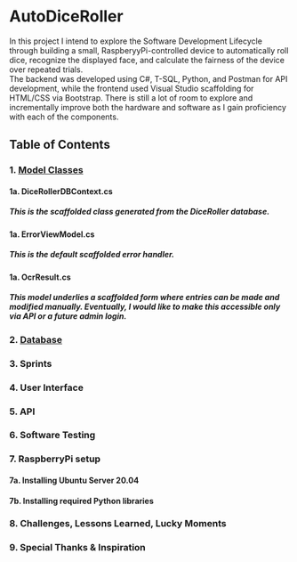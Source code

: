 # AutoDiceRoller
In this project I intend to explore the Software Development Lifecycle through building a small, RaspberyyPi-controlled device to automatically roll dice, recognize the displayed face, and calculate the fairness of the device over repeated trials.  
The backend was developed using C#, T-SQL, Python, and Postman for API development, while the frontend used Visual Studio scaffolding for HTML/CSS via Bootstrap. There is still a lot of room to explore and incrementally improve both the hardware and software as I gain proficiency with each of the components.  

## Table of Contents  
### 1. [Model Classes](https://github.com/kurt-woodward/AutoDiceRoller/tree/main/AutoDiceRoller/Models)  
#### 1a.  DiceRollerDBContext.cs
##### This is the scaffolded class generated from the DiceRoller database.
#### 1a.  ErrorViewModel.cs  
##### This is the default scaffolded error handler.
#### 1a.  OcrResult.cs  
##### This model underlies a scaffolded form where entries can be made and modified manually. Eventually, I would like to make this accessible only via API or a future admin login. 
### 2. [Database](https://github.com/kurt-woodward/AutoDiceRoller/tree/main/Diagrams/README.md)  
### 3. Sprints  
### 4. User Interface  
### 5. API  
### 6. Software Testing  
### 7. RaspberryPi setup  
#### 7a. Installing Ubuntu Server 20.04
#### 7b. Installing required Python libraries
### 8. Challenges, Lessons Learned, Lucky Moments
### 9. Special Thanks & Inspiration

